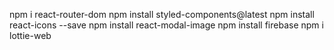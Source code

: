 

npm i react-router-dom
npm install styled-components@latest
npm install react-icons --save
npm install react-modal-image
npm install firebase
npm i lottie-web



